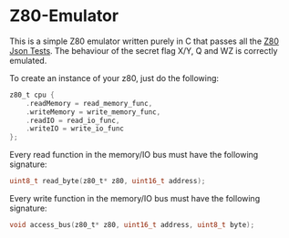 # Z80-Emulator

This is a simple Z80 emulator written purely in C that passes all the [Z80 Json Tests](https://github.com/SingleStepTests/z80). The behaviour of the secret flag X/Y, Q and WZ is correctly emulated.

To create an instance of your z80, just do the following:

```c
z80_t cpu {
    .readMemory = read_memory_func,
    .writeMemory = write_memory_func,
    .readIO = read_io_func,
    .writeIO = write_io_func
};
```
Every read function in the memory/IO bus must have the following signature:

```c
uint8_t read_byte(z80_t* z80, uint16_t address);
```

Every write function in the memory/IO bus must have the following signature:

```c
void access_bus(z80_t* z80, uint16_t address, uint8_t byte);
```
